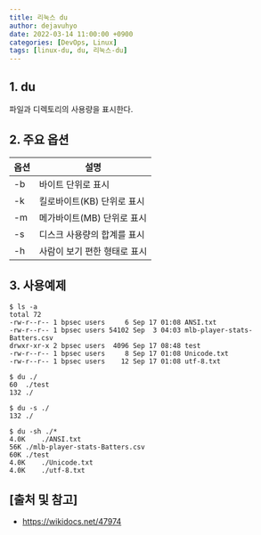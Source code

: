 ```yaml
---
title: 리눅스 du
author: dejavuhyo
date: 2022-03-14 11:00:00 +0900
categories: [DevOps, Linux]
tags: [linux-du, du, 리눅스-du]
---
```


## 1. du
파일과 디렉토리의 사용량을 표시한다.

## 2. 주요 옵션

| 옵션 | 설명 |
|-----|-----|
| -b | 바이트 단위로 표시 |
| -k | 킬로바이트(KB) 단위로 표시 |
| -m | 메가바이트(MB) 단위로 표시 |
| -s | 디스크 사용량의 합계를 표시 |
| -h | 사람이 보기 편한 형태로 표시 |

## 3. 사용예제

```shell
$ ls -a
total 72
-rw-r--r-- 1 bpsec users     6 Sep 17 01:08 ANSI.txt
-rw-r--r-- 1 bpsec users 54102 Sep  3 04:03 mlb-player-stats-Batters.csv
drwxr-xr-x 2 bpsec users  4096 Sep 17 08:48 test
-rw-r--r-- 1 bpsec users     8 Sep 17 01:08 Unicode.txt
-rw-r--r-- 1 bpsec users    12 Sep 17 01:08 utf-8.txt

$ du ./
60  ./test
132 ./

$ du -s ./
132 ./

$ du -sh ./*
4.0K    ./ANSI.txt
56K ./mlb-player-stats-Batters.csv
60K ./test
4.0K    ./Unicode.txt
4.0K    ./utf-8.txt
```

## [출처 및 참고]
* <https://wikidocs.net/47974>
